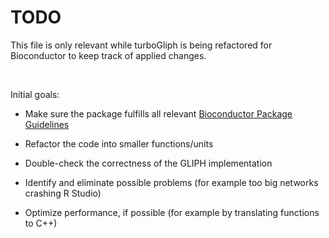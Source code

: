 # TODO

This file is only relevant while turboGliph is being refactored for 
Bioconductor to keep track of applied changes.

<br>

Initial goals:

- Make sure the package fulfills all relevant [Bioconductor Package Guidelines](https://bioconductor.org/developers/package-guidelines/)

- Refactor the code into smaller functions/units

- Double-check the correctness of the GLIPH implementation

- Identify and eliminate possible problems (for example too big networks 
crashing R Studio)

- Optimize performance, if possible (for example by translating functions 
to C++)
